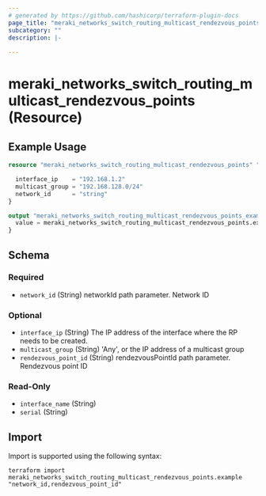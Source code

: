 ```yaml
---
# generated by https://github.com/hashicorp/terraform-plugin-docs
page_title: "meraki_networks_switch_routing_multicast_rendezvous_points Resource - terraform-provider-meraki"
subcategory: ""
description: |-
  
---
```


# meraki_networks_switch_routing_multicast_rendezvous_points (Resource)



## Example Usage

```terraform
resource "meraki_networks_switch_routing_multicast_rendezvous_points" "example" {

  interface_ip    = "192.168.1.2"
  multicast_group = "192.168.128.0/24"
  network_id      = "string"
}

output "meraki_networks_switch_routing_multicast_rendezvous_points_example" {
  value = meraki_networks_switch_routing_multicast_rendezvous_points.example
}
```

<!-- schema generated by tfplugindocs -->
## Schema

### Required

- `network_id` (String) networkId path parameter. Network ID

### Optional

- `interface_ip` (String) The IP address of the interface where the RP needs to be created.
- `multicast_group` (String) 'Any', or the IP address of a multicast group
- `rendezvous_point_id` (String) rendezvousPointId path parameter. Rendezvous point ID

### Read-Only

- `interface_name` (String)
- `serial` (String)

## Import

Import is supported using the following syntax:

```shell
terraform import meraki_networks_switch_routing_multicast_rendezvous_points.example "network_id,rendezvous_point_id"
```
